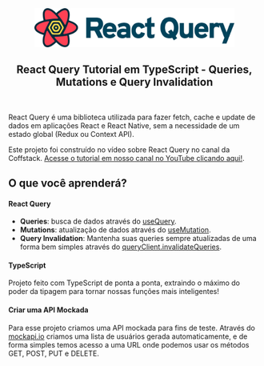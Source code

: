 <div align="center">
<img src="docs/images/react-query-logo.svg"  width="400" alt="Logo" />
<h2> React Query Tutorial em TypeScript -  Queries, Mutations e Query Invalidation 
</h2>

<br>
</div>

React Query é uma biblioteca utilizada para fazer fetch, cache e update de dados em aplicações React e React Native, sem a necessidade de um estado global (Redux ou Context API).

Este projeto foi construído no vídeo sobre React Query no canal da Coffstack. [Acesse o tutorial em nosso canal no YouTube clicando aqui!](https://www.youtube.com/Coffstack/videos).

## O que você aprenderá?

#### React Query

- **Queries**: busca de dados através do [useQuery](https://react-query.tanstack.com/reference/useQuery#_top).
- **Mutations**: atualização de dados através do [useMutation](https://react-query.tanstack.com/reference/useMutation#_top).
- **Query Invalidation**: Mantenha suas queries sempre atualizadas de uma forma bem simples através do [queryClient.invalidateQueries](https://react-query.tanstack.com/guides/query-invalidation#_top).

#### TypeScript

Projeto feito com TypeScript de ponta a ponta, extraindo o máximo do poder da tipagem para tornar nossas funções mais inteligentes!

#### Criar uma API Mockada

Para esse projeto criamos uma API mockada para fins de teste. Através do [mockapi.io](https://mockapi.io/) criamos uma lista de usuários gerada automaticamente, e de forma simples temos acesso a uma URL onde podemos usar os métodos GET, POST, PUT e DELETE.
